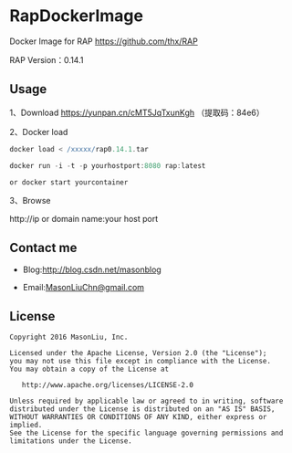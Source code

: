 # RapDockerImage
Docker Image for RAP  https://github.com/thx/RAP

RAP Version：0.14.1

Usage
--------

1、Download
https://yunpan.cn/cMT5JqTxunKgh （提取码：84e6）

2、Docker load
```groovy
docker load < /xxxxx/rap0.14.1.tar

docker run -i -t -p yourhostport:8080 rap:latest

or docker start yourcontainer

```
3、Browse 

http://ip or domain name:your host port

Contact me
--------

- Blog:http://blog.csdn.net/masonblog

- Email:MasonLiuChn@gmail.com

License
--------

    Copyright 2016 MasonLiu, Inc.

    Licensed under the Apache License, Version 2.0 (the "License");
    you may not use this file except in compliance with the License.
    You may obtain a copy of the License at

       http://www.apache.org/licenses/LICENSE-2.0

    Unless required by applicable law or agreed to in writing, software
    distributed under the License is distributed on an "AS IS" BASIS,
    WITHOUT WARRANTIES OR CONDITIONS OF ANY KIND, either express or implied.
    See the License for the specific language governing permissions and
    limitations under the License.
